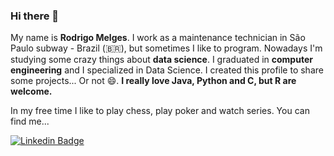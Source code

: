 ### Hi there 👋

My name is **Rodrigo Melges**. I work as a maintenance technician in São Paulo subway - Brazil (🇧🇷), but sometimes I like to program. Nowadays I'm studying some crazy things about **data science**. I graduated in **computer engineering** and I specialized in Data Science. I created this profile to share some projects... Or not 😄. **I really love Java, Python and C, but R are welcome.**

In my free time I like to play chess, play poker and watch series. You can find me...

[![Linkedin Badge](https://img.shields.io/badge/-LinkedIn-blue?style=flat-square&logo=Linkedin&logoColor=white&link=https://www.linkedin.com/in/rodrigo-melges)](https://www.linkedin.com/in/rodrigo-melges)



<!--
**rodrigomelges/rodrigomelges** is a ✨ _special_ ✨ repository because its `README.md` (this file) appears on your GitHub profile.

Here are some ideas to get you started:

- 🔭 I’m currcriei projetos relacionados a assuntos da minha pós-graduaçãoently working on ...
- 🌱 I’m currently learning ...
- 👯 I’m looking to collaborate on ...
- 🤔 I’m looking for help with ...
- 💬 Ask me about ...
- 📫 How to reach me: ...
- 😄 Pronouns: ...
- ⚡ Fun fact: ...hing
-->
